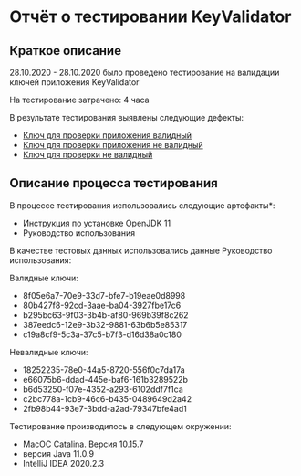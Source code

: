 # Отчёт о тестировании KeyValidator

## Краткое описание

28.10.2020 - 28.10.2020 было проведено тестирование на валидации ключей приложения KeyValidator

На тестирование затрачено: 4 часа

В результате тестирования выявлены следующие дефекты:
* [Ключ для проверки приложения валидный](https://github.com/kit4kit/task1/issues/3)
* [Ключ для проверки приложения не валидный](https://github.com/kit4kit/task1/issues/2)
* [Ключ для проверки не валидный](https://github.com/kit4kit/task1/issues/1)

## Описание процесса тестирования

В процессе тестирования использовались следующие артефакты*:
* Инструкция по установке OpenJDK 11
* Руководство использования


В качестве тестовых данных использовались данные Руководство использования:

Валидные ключи:

* 8f05e6a7-70e9-33d7-bfe7-b19eae0d8998
* 80b427f8-92cd-3aae-ba04-3927fbe17c6
* b295bc63-9f03-3b4b-af80-969b39f8c262
* 387eedc6-12e9-3b32-9881-63b6b5e85317
* c19a8cf9-5c3a-37c5-b7f3-d16d38a0c180

Невалидные ключи:

* 18252235-78e0-44a5-8720-556f0c7da17a
* e66075b6-ddad-445e-baf6-161b3289522b
* b6d53250-f07e-4352-a293-6102ddf7f1ca
* c2bc778a-1cb9-46c6-b435-0489649d2a42
* 2fb98b44-93e7-3bdd-a2ad-79347bfe4ad1

Тестирование производилось в следующем окружении:
* MacОС Catalina. Версия 10.15.7
* версия Java 11.0.9
* IntelliJ IDEA 2020.2.3